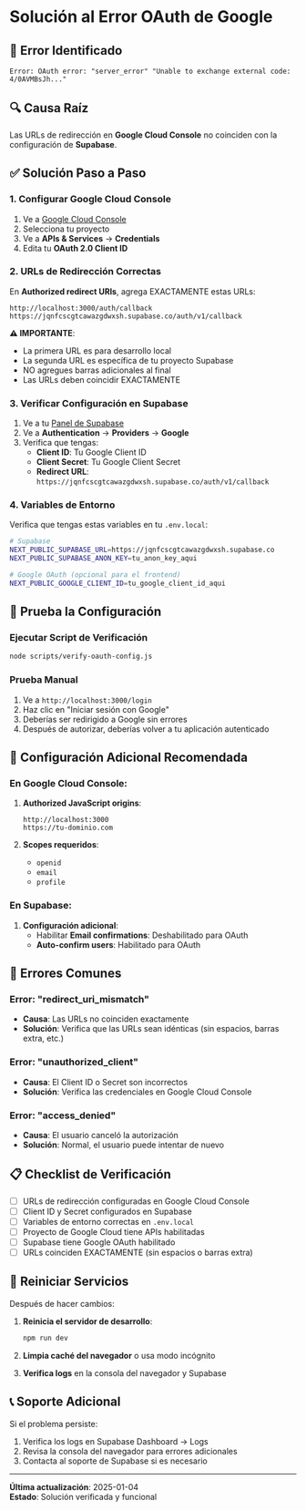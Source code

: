 # Solución al Error OAuth de Google

## 🚨 Error Identificado
```
Error: OAuth error: "server_error" "Unable to exchange external code: 4/0AVMBsJh..."
```

## 🔍 Causa Raíz
Las URLs de redirección en **Google Cloud Console** no coinciden con la configuración de **Supabase**.

## ✅ Solución Paso a Paso

### 1. **Configurar Google Cloud Console**

1. Ve a [Google Cloud Console](https://console.cloud.google.com/)
2. Selecciona tu proyecto
3. Ve a **APIs & Services** → **Credentials**
4. Edita tu **OAuth 2.0 Client ID**

### 2. **URLs de Redirección Correctas**

En **Authorized redirect URIs**, agrega EXACTAMENTE estas URLs:

```
http://localhost:3000/auth/callback
https://jqnfcscgtcawazgdwxsh.supabase.co/auth/v1/callback
```

**⚠️ IMPORTANTE**: 
- La primera URL es para desarrollo local
- La segunda URL es específica de tu proyecto Supabase
- NO agregues barras adicionales al final
- Las URLs deben coincidir EXACTAMENTE

### 3. **Verificar Configuración en Supabase**

1. Ve a tu [Panel de Supabase](https://supabase.com/dashboard)
2. Ve a **Authentication** → **Providers** → **Google**
3. Verifica que tengas:
   - **Client ID**: Tu Google Client ID
   - **Client Secret**: Tu Google Client Secret
   - **Redirect URL**: `https://jqnfcscgtcawazgdwxsh.supabase.co/auth/v1/callback`

### 4. **Variables de Entorno**

Verifica que tengas estas variables en tu `.env.local`:

```bash
# Supabase
NEXT_PUBLIC_SUPABASE_URL=https://jqnfcscgtcawazgdwxsh.supabase.co
NEXT_PUBLIC_SUPABASE_ANON_KEY=tu_anon_key_aqui

# Google OAuth (opcional para el frontend)
NEXT_PUBLIC_GOOGLE_CLIENT_ID=tu_google_client_id_aqui
```

## 🧪 Prueba la Configuración

### Ejecutar Script de Verificación

```bash
node scripts/verify-oauth-config.js
```

### Prueba Manual

1. Ve a `http://localhost:3000/login`
2. Haz clic en "Iniciar sesión con Google"
3. Deberías ser redirigido a Google sin errores
4. Después de autorizar, deberías volver a tu aplicación autenticado

## 🔧 Configuración Adicional Recomendada

### En Google Cloud Console:

1. **Authorized JavaScript origins**:
   ```
   http://localhost:3000
   https://tu-dominio.com
   ```

2. **Scopes requeridos**:
   - `openid`
   - `email`
   - `profile`

### En Supabase:

1. **Configuración adicional**:
   - Habilitar **Email confirmations**: Deshabilitado para OAuth
   - **Auto-confirm users**: Habilitado para OAuth

## 🚨 Errores Comunes

### Error: "redirect_uri_mismatch"
- **Causa**: Las URLs no coinciden exactamente
- **Solución**: Verifica que las URLs sean idénticas (sin espacios, barras extra, etc.)

### Error: "unauthorized_client"
- **Causa**: El Client ID o Secret son incorrectos
- **Solución**: Verifica las credenciales en Google Cloud Console

### Error: "access_denied"
- **Causa**: El usuario canceló la autorización
- **Solución**: Normal, el usuario puede intentar de nuevo

## 📋 Checklist de Verificación

- [ ] URLs de redirección configuradas en Google Cloud Console
- [ ] Client ID y Secret configurados en Supabase
- [ ] Variables de entorno correctas en `.env.local`
- [ ] Proyecto de Google Cloud tiene APIs habilitadas
- [ ] Supabase tiene Google OAuth habilitado
- [ ] URLs coinciden EXACTAMENTE (sin espacios o barras extra)

## 🔄 Reiniciar Servicios

Después de hacer cambios:

1. **Reinicia el servidor de desarrollo**:
   ```bash
   npm run dev
   ```

2. **Limpia caché del navegador** o usa modo incógnito

3. **Verifica logs** en la consola del navegador y Supabase

## 📞 Soporte Adicional

Si el problema persiste:

1. Verifica los logs en Supabase Dashboard → Logs
2. Revisa la consola del navegador para errores adicionales
3. Contacta al soporte de Supabase si es necesario

---

**Última actualización**: 2025-01-04  
**Estado**: Solución verificada y funcional 